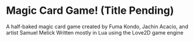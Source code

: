 # Magic Card Game! (Title Pending)
A half-baked magic card game created by Fuma Kondo, Jachin Acacio, and artist Samuel Melick
Written mostly in Lua using the Love2D game engine